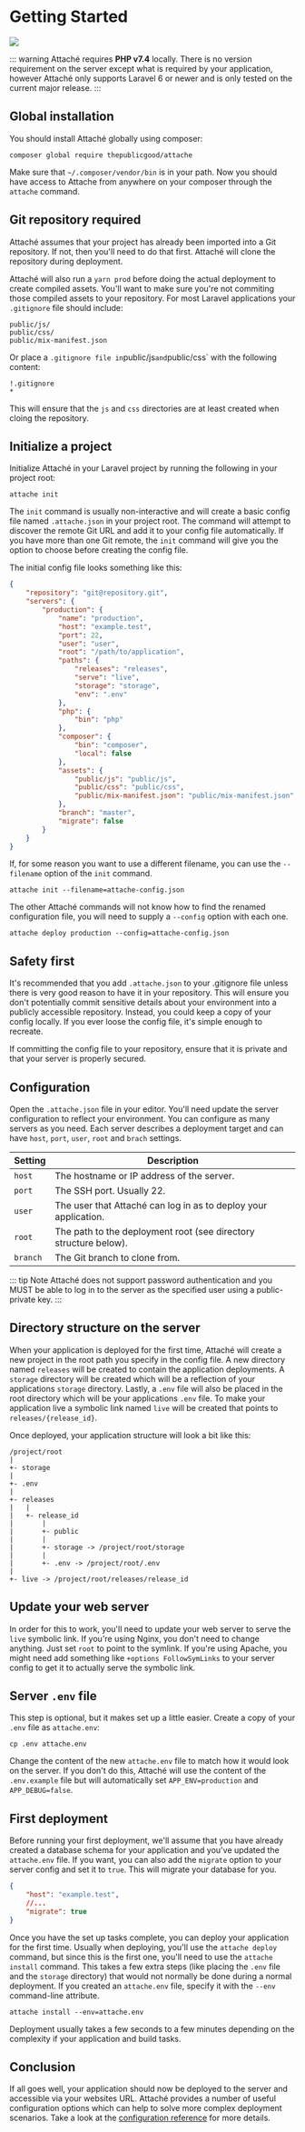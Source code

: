 # Getting Started

![](https://img.shields.io/github/v/release/tpg/attache?style=flat-square)

::: warning
Attaché requires **PHP v7.4** locally. There is no version requirement on the server except what is required by your application, however Attaché only supports Laravel 6 or newer and is only tested on the current major release.
:::

## Global installation

You should install Attaché globally using composer:

```
composer global require thepublicgood/attache
```

Make sure that `~/.composer/vendor/bin` is in your path. Now you should have access to Attache from anywhere on your composer through the `attache` command.

## Git repository required

Attaché assumes that your project has already been imported into a Git repository. If not, then you'll need to do that first. Attaché will clone the repository during deployment.

Attaché will also run a `yarn prod` before doing the actual deployment to create compiled assets. You'll want to make sure you're not commiting those compiled assets to your repository. For most Laravel applications your `.gitignore` file should include:

```
public/js/
public/css/
public/mix-manifest.json
```

Or place a `.gitignore file in`public/js`and`public/css` with the following content:

```
!.gitignore
*
```

This will ensure that the `js` and `css` directories are at least created when cloing the repository.

## Initialize a project

Initialize Attaché in your Laravel project by running the following in your project root:

```
attache init
```

The `init` command is usually non-interactive and will create a basic config file named `.attache.json` in your project root. The command will attempt to discover the remote Git URL and add it to your config file automatically. If you have more than one Git remote, the `init` command will give you the option to choose before creating the config file.

The initial config file looks something like this:

```json
{
    "repository": "git@repository.git",
    "servers": {
        "production": {
            "name": "production",
            "host": "example.test",
            "port": 22,
            "user": "user",
            "root": "/path/to/application",
            "paths": {
                "releases": "releases",
                "serve": "live",
                "storage": "storage",
                "env": ".env"
            },
            "php": {
                "bin": "php"
            },
            "composer": {
                "bin": "composer",
                "local": false
            },
            "assets": {
                "public/js": "public/js",
                "public/css": "public/css",
                "public/mix-manifest.json": "public/mix-manifest.json"
            },
            "branch": "master",
            "migrate": false
        }
    }
}
```

If, for some reason you want to use a different filename, you can use the `--filename` option of the `init` command.

```
attache init --filename=attache-config.json
```

The other Attaché commands will not know how to find the renamed configuration file, you will need to supply a `--config` option with each one.

```
attache deploy production --config=attache-config.json
```

## Safety first

It's recommended that you add `.attache.json` to your .gitignore file unless there is very good reason to have it in your repository. This will ensure you don't potentially commit sensitive details about your environment into a publicly accessible repository. Instead, you could keep a copy of your config locally. If you ever loose the config file, it's simple enough to recreate.

If committing the config file to your repository, ensure that it is private and that your server is properly secured.

## Configuration

Open the `.attache.json` file in your editor. You'll need update the server configuration to reflect your environment. You can configure as many servers as you need. Each server describes a deployment target and can have `host`, `port`, `user`, `root` and `brach` settings.

| Setting  | Description                                                      |
| -------- | ---------------------------------------------------------------- |
| `host`   | The hostname or IP address of the server.                        |
| `port`   | The SSH port. Usually 22.                                        |
| `user`   | The user that Attaché can log in as to deploy your application.  |
| `root`   | The path to the deployment root (see directory structure below). |
| `branch` | The Git branch to clone from.                                    |

::: tip Note
Attaché does not support password authentication and you MUST be able to log in to the server as the specified user using a public-private key.
:::

## Directory structure on the server

When your application is deployed for the first time, Attaché will create a new project in the root path you specify in the config file. A new directory named `releases` will be created to contain the application deployments. A `storage` directory will be created which will be a reflection of your applications `storage` directory. Lastly, a `.env` file will also be placed in the root directory which will be your applications `.env` file. To make your application live a symbolic link named `live` will be created that points to `releases/{release_id}`.

Once deployed, your application structure will look a bit like this:

```
/project/root
|
+- storage
|
+- .env
|
+- releases
|   |
|   +- release_id
|       |
|       +- public
|       |
|       +- storage -> /project/root/storage
|       |
|       +- .env -> /project/root/.env
|
+- live -> /project/root/releases/release_id
```

## Update your web server

In order for this to work, you'll need to update your web server to serve the `live` symbolic link. If you're using Nginx, you don't need to change anything. Just set `root` to point to the symlink. If you're using Apache, you might need add something like `+options FollowSymLinks` to your server config to get it to actually serve the symbolic link.

## Server `.env` file

This step is optional, but it makes set up a little easier. Create a copy of your `.env` file as `attache.env`:

```
cp .env attache.env
```

Change the content of the new `attache.env` file to match how it would look on the server. If you don't do this, Attaché will use the content of the `.env.example` file but will automatically set `APP_ENV=production` and `APP_DEBUG=false`.

## First deployment

Before running your first deployment, we'll assume that you have already created a database schema for your application and you've updated the `attache.env` file. If you want, you can also add the `migrate` option to your server config and set it to `true`. This will migrate your database for you.

```json
{
    "host": "example.test",
    //...
    "migrate": true
}
```

Once you have the set up tasks complete, you can deploy your application for the first time. Usually when deploying, you'll use the `attache deploy` command, but since this is the first one, you'll need to use the `attache install` command. This takes a few extra steps (like placing the `.env` file and the `storage` directory) that would not normally be done during a normal deployment. If you created an `attache.env` file, specify it with the `--env` command-line attribute.

```
attache install --env=attache.env
```

Deployment usually takes a few seconds to a few minutes depending on the complexity if your application and build tasks.

## Conclusion

If all goes well, your application should now be deployed to the server and accessible via your websites URL. Attaché provides a number of useful configuration options which can help to solve more complex deployment scenarios. Take a look at the [configuration reference](/reference/) for more details.
